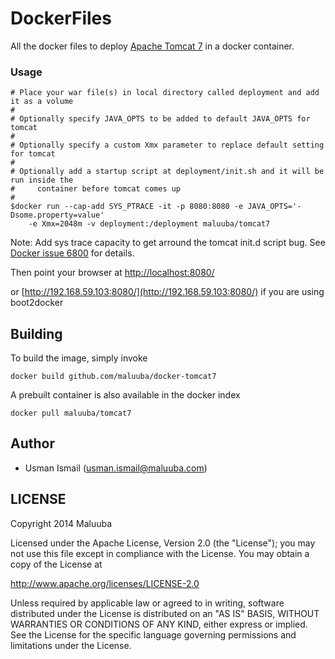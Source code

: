 DockerFiles
===========

All the docker files to deploy [Apache Tomcat 7](http://tomcat.apache.org/download-70.cgi) in a docker container.

### Usage

```
# Place your war file(s) in local directory called deployment and add it as a volume 
#
# Optionally specify JAVA_OPTS to be added to default JAVA_OPTS for tomcat
#
# Optionally specify a custom Xmx parameter to replace default setting for tomcat
#
# Optionally add a startup script at deployment/init.sh and it will be run inside the 
#     container before tomcat comes up
#
$docker run --cap-add SYS_PTRACE -it -p 8080:8080 -e JAVA_OPTS='-Dsome.property=value' 
    -e Xmx=2048m -v deployment:/deployment maluuba/tomcat7
```
Note: Add sys trace capacity to get arround the tomcat init.d script bug. See [Docker issue 6800](https://github.com/docker/docker/issues/6800) for details.

Then point your browser at [http://localhost:8080/](http://localhost:8080/)

or [http://192.168.59.103:8080/](http://192.168.59.103:8080/) if you are using boot2docker

## Building

To build the image, simply invoke

    docker build github.com/maluuba/docker-tomcat7

A prebuilt container is also available in the docker index

    docker pull maluuba/tomcat7
    
## Author

  * Usman Ismail (<usman.ismail@maluuba.com>)

## LICENSE

Copyright 2014 Maluuba

Licensed under the Apache License, Version 2.0 (the "License");
you may not use this file except in compliance with the License.
You may obtain a copy of the License at

  http://www.apache.org/licenses/LICENSE-2.0

Unless required by applicable law or agreed to in writing, software
distributed under the License is distributed on an "AS IS" BASIS,
WITHOUT WARRANTIES OR CONDITIONS OF ANY KIND, either express or implied.
See the License for the specific language governing permissions and
limitations under the License.
    
